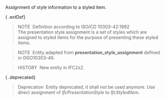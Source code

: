 ﻿Assignment of style information to a styled item.

{ .extDef}
> NOTE&nbsp; Definition according to ISO/CD 10303-42:1992  
> The presentation style assignment is a set of styles which are assigned to styled items for the purpose of presenting these styled items.

> NOTE&nbsp; Entity adapted from **presentation_style_assignment** defined in 0ISO10303-46.

> HISTORY&nbsp; New entity in IFC2x2.

{ .deprecated}
> Deprecation&nbsp; Entity deprecated, it shall not be used anymore. Use direct assignment of _IfcPresentationStyle_ to _IfcStyledItem_.
